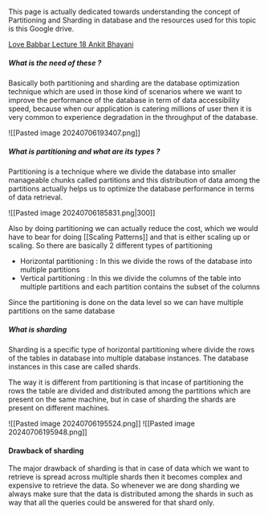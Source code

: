 This page is actually dedicated towards understanding the concept of Partitioning and Sharding in database and the resources used for this topic is this Google drive.

[Love Babbar Lecture 18 ](https://drive.google.com/drive/folders/19WIVAOZzQxfIVCOQCaaa6Jtg_ctTrO8p)
[Ankit Bhayani](https://www.youtube.com/watch?v=wXvljefXyEo)

##### What is the need of these ? 
Basically both partitioning and sharding are the database optimization technique which are used in those kind of scenarios where we want to improve the performance of the database in term of data accessibility speed, because when our application is catering millions of user then it is very common to experience degradation in the throughput of the database.

![[Pasted image 20240706193407.png]]


##### What is partitioning and what are its types ? 
Partitioning is a technique where we divide the database into smaller manageable chunks called partitions and this distribution of data among the partitions actually helps us to optimize the database performance in terms of data retrieval.

![[Pasted image 20240706185831.png|300]]

Also by doing partitioning we can actually reduce the cost, which we would have to bear for doing [[Scaling Patterns]] and that is either scaling up or scaling. So there are basically 2 different types of partitioning 

- Horizontal partitioning : In this we divide the rows of the database into multiple partitions
- Vertical partitioning : In this we divide the columns of the table into multiple partitions and each partition contains the subset of the columns

Since the partitioning is done on the data level so we can have multiple partitions on the same database

##### What is sharding 
Sharding is a specific type of horizontal partitioning where divide the rows of the tables in database into multiple database instances. The database instances in this case are called shards.

The way it is different from partitioning is that incase of partitioning the rows the table are divided and distributed among the partitions which are present on the same machine, but in case of sharding the shards are present on different machines.

![[Pasted image 20240706195524.png]]
![[Pasted image 20240706195948.png]]

#### Drawback of sharding 

The major drawback of sharding is that in case of data which we want to retrieve is spread across multiple shards then it becomes complex and expensive to retrieve the data. So whenever we are dong sharding we always make sure that the data is distributed among the shards in such as way that all the queries could be answered for that shard only.